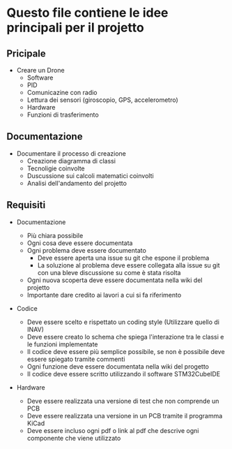 # Questo file contiene le idee principali per il projetto

## Pricipale
- Creare un Drone 
  - Software
  - PID
  - Comunicazine con radio
  - Lettura dei sensori (giroscopio, GPS, accelerometro)
  - Hardware
  - Funzioni di trasferimento

## Documentazione
- Documentare il processo di creazione
  - Creazione diagramma di classi
  - Tecnoligie coinvolte
  - Duscussione sui calcoli matematici coinvolti
  - Analisi dell'andamento del projetto

## Requisiti
- Documentazione
  - Più chiara possibile
  - Ogni cosa deve essere documentata
  - Ogni problema deve essere documentato
    - Deve essere aperta una issue su git che espone il problema
    - La soluzione al problema deve essere collegata alla issue su git con una bleve discussione su come è stata risolta
  - Ogni nuova scoperta deve essere documentata nella wiki del projetto
  - Importante dare credito ai lavori a cui si fa riferimento 

- Codice 
  - Deve essere scelto e rispettato un coding style (Utilizzare quello di INAV)
  - Deve essere creato lo schema che spiega l'interazione tra le classi e le funzioni implementate
  - Il codice deve essere più semplice possibile, se non è possibile deve essere spiegato tramite commenti
  - Ogni funzione deve essere documentata nella wiki del progetto
  - Il codice deve essere scritto utilizzando il software STM32CubeIDE 
  
- Hardware
  - Deve essere realizzata una versione di test che non comprende un PCB
  - Deve essere realizzata una versione in un PCB tramite il programma KiCad 
  - Deve essere incluso ogni pdf o link al pdf che descrive ogni componente che viene utilizzato 